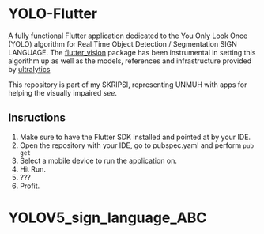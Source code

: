 # YOLO-Flutter

A fully functional Flutter application dedicated to the You Only Look Once (YOLO) algorithm for Real Time Object Detection / Segmentation SIGN LANGUAGE. The [flutter_vision](https://github.com/vladiH/flutter_vision) package has been instrumental in setting this algorithm up as well as the models, references and infrastructure provided by [ultralytics](https://github.com/ultralytics/ultralytics)

This repository is part of my SKRIPSI, representing UNMUH with apps for helping the visually impaired _see_.

## Insructions

1. Make sure to have the Flutter SDK installed and pointed at by your IDE.
2. Open the repository with your IDE, go to pubspec.yaml and perform `pub get`
3. Select a mobile device to run the application on.
4. Hit Run.
5. ???
6. Profit.

# YOLOV5_sign_language_ABC
